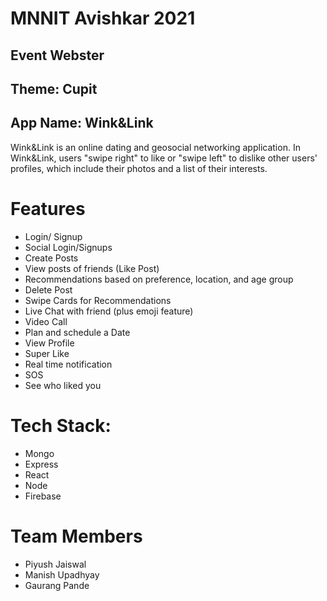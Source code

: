 # MNNIT Avishkar 2021
## Event Webster
## Theme: Cupit
## App Name: Wink&Link
Wink&Link is an online dating and geosocial networking application. In Wink&Link, users "swipe right" to like or "swipe left" to dislike other users' profiles, which include their photos and a list of their interests.
# Features
* Login/ Signup
* Social Login/Signups
* Create Posts
* View posts of friends (Like Post)
* Recommendations based on preference, location, and age group
* Delete Post
* Swipe Cards for Recommendations
* Live Chat with friend (plus emoji feature)
* Video Call
* Plan and schedule a Date
* View Profile
* Super Like
* Real time notification
* SOS
* See who liked you
# Tech Stack:
* Mongo
* Express
* React
* Node
* Firebase
# Team Members
* Piyush Jaiswal
* Manish Upadhyay
* Gaurang Pande
